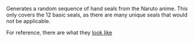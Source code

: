 Generates a random sequence of hand seals from the Naruto anime. This only covers the 12 basic seals, as there are many unique seals that
would not be applicable.

For reference, there are what they <a href="https://vignette.wikia.nocookie.net/naruto/images/a/a7/Hand.png/revision/latest?cb=20130912073828">look like</a>
